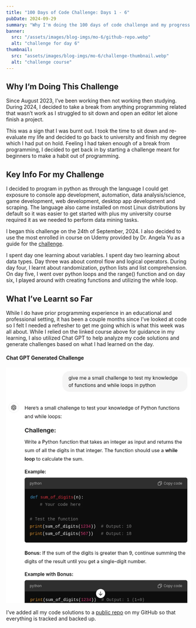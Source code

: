 ```yaml
---
title: "100 Days of Code Challenge: Days 1 - 6"
pubDate: 2024-09-29
summary: "Why I'm doing the 100 days of code challenge and my progress on it so far"
banner:
  src: "/assets/images/blog-imgs/mo-6/github-repo.webp"
  alt: "challenge for day 6"
thumbnail:
  src: "assets/images/blog-imgs/mo-6/challenge-thumbnail.webp"
  alt: "challenge course"
---
```


## Why I’m Doing This Challenge

Since August 2023, I’ve been working then not working then studying. During 2024, I decided to take a break from anything programming related that wasn’t work as I struggled to sit down and open an editor let alone finish a project.

This was a sign that I was burnt out. I took the time to sit down and re-evaluate my life and decided to go back to university and finish my degree which I had put on hold. Feeling I had taken enough of a break from programming, I decided to get back in by starting a challenge meant for beginners to make a habit out of programming.

## Key Info For my Challenge

I decided to program in python as through the language I could get exposure to console app development, automation, data analysis/science, game development, web development, desktop app development and scraping. The language also came installed on most Linux distributions by default so it was easier to get started with plus my university course required it as we needed to perform data mining tasks.

I began this challenge on the 24th of September, 2024. I also decided to use the most enrolled in course on Udemy provided by Dr. Angela Yu as a guide for the [challenge](https://www.udemy.com/course/100-days-of-code).

I spent day one learning about variables. I spent day two learning about data types. Day three was about control flow and logical operators. During day four, I learnt about randomization, python lists and list comprehension. On day five, I went over python loops and the range() function and on day six, I played around with creating functions and utilizing the while loop.

## What I’ve Learnt so Far

While I do have prior programming experience in an educational and professional setting, it has been a couple months since I’ve looked at code so I felt I needed a refresher to get me going which is what this week was all about. While I relied on the linked course above for guidance in my learning, I also utilized Chat GPT to help analyze my code solutions and generate challenges based on what I had learned on the day.

#### Chat GPT Generated Challenge

![Chat GPT Challenge](/assets/images/blog-imgs/mo-6/chat-gpt-challenge.webp)

I’ve added all my code solutions to a [public repo](https://github.com/marvinobig/100-days-of-code) on my GitHub so that everything is tracked and backed up.
